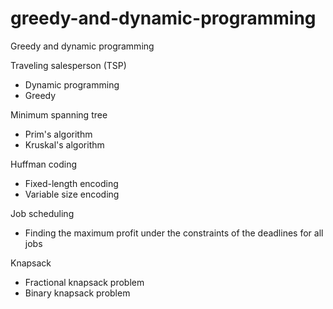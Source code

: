 # greedy-and-dynamic-programming
Greedy and dynamic programming

Traveling salesperson (TSP)
 - Dynamic programming
 - Greedy

Minimum spanning tree
 - Prim's algorithm
 - Kruskal's algorithm

Huffman coding
 - Fixed-length encoding
 - Variable size encoding

Job scheduling
 - Finding the maximum profit under the constraints of the deadlines for all jobs

Knapsack
 - Fractional knapsack problem
 - Binary knapsack problem
